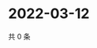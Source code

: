 # 2022-03-12

共 0 条

<!-- BEGIN WEIBO -->
<!-- 最后更新时间 Sat Mar 12 2022 18:16:06 GMT+0800 (China Standard Time) -->

<!-- END WEIBO -->
